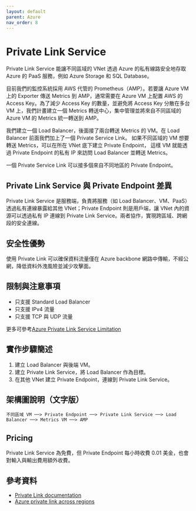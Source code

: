 ```yaml
---
layout: default
parent: Azure
nav_order: 8
---
```


# Private Link Service

Private Link Service 能讓不同區域的 VNet 透過 Azure 的私有線路安全地存取 Azure 的 PaaS 服務，例如 Azure Storage 和 SQL Database。

目前我們的監控系統採用 AWS 代管的 Prometheus（AMP）。若要讓 Azure VM 上的 Exporter 傳送 Metrics 到 AMP，通常需要在 Azure VM 上配置 AWS 的 Access Key。為了減少 Access Key 的數量，並避免將 Access Key 分散在多台 VM 上，我們計畫建立一個 Metrics 轉送中心，集中管理並將來自不同區域的 Azure VM 的 Metrics 統一轉送到 AMP。

我們建立一個 Load Balancer，後面接了兩台轉送 Metrics 的 VM。在 Load Balancer 前面我們加上了一個 Private Service Link。
如果不同區域的 VM 想要轉送 Metrics，可以在所在 VNet 底下建立 Private Endpoint，
這樣 VM 就能透過 Private Endpoint 的私有 IP 來訪問 Load Balancer 並轉送 Metrics。

一個 Private Service Link 可以接多個來自不同地區的 Private Endpoint。

## Private Link Service 與 Private Endpoint 差異

Private Link Service 是服務端，負責將服務（如 Load Balancer、VM、PaaS）透過私有連線暴露給其他 VNet；Private Endpoint 則是用戶端，讓 VNet 內的資源可以透過私有 IP 連線到 Private Link Service。兩者協作，實現跨區域、跨網段的安全連線。

## 安全性優勢

使用 Private Link 可以確保資料流量僅在 Azure backbone 網路中傳輸，不經公網，降低資料外洩風險並減少攻擊面。

## 限制與注意事項

- 只支援 Standard Load Balancer
- 只支援 IPv4 流量
- 只支援 TCP 與 UDP 流量

更多可參考[Azure Private Link Service Limitation](https://learn.microsoft.com/en-us/azure/private-link/private-link-service-overview#limitations)

## 實作步驟簡述

1. 建立 Load Balancer 與後端 VM。
2. 建立 Private Link Service，將 Load Balancer 作為目標。
3. 在其他 VNet 建立 Private Endpoint，連線到 Private Link Service。

## 架構圖說明（文字版）

```
不同區域 VM ──> Private Endpoint ──> Private Link Service ──> Load Balancer ──> Metrics VM ──> AMP
```

## Pricing

Private Link Service 為免費，但 Private Endpoint 每小時收費 0.01 美金，也會對輸入與輸出費用額外收費。

## 參考資料

- [Private Link documentation](https://learn.microsoft.com/en-us/azure/private-link/)
- [Azure private link across regions](https://learn.microsoft.com/en-us/answers/questions/622662/azure-private-link-across-regions)
